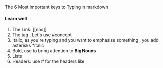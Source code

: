 The 6 Most important keys to Typing in markdown
#### Learn well
1. The Link. [[nos]]
2. The tag , Let's use #concept
3. Italic, as you're typing and you want to emphasise something , you add asterisks *italic
4. Bold, use to bring attention to **Big Nouns**
5. Lists
6. Headers: use # for the headers like
